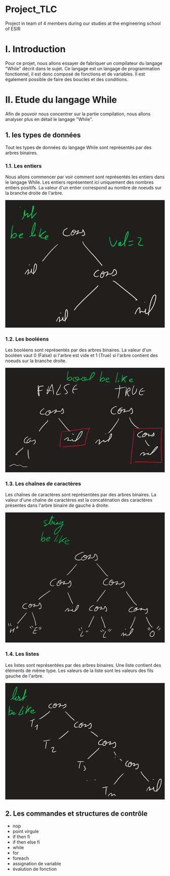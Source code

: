 # Project_TLC
Project in team of 4 members during our studies at the engineering school of ESIR

# I. Introduction

Pour ce projet, nous allons essayer de fabriquer un compilateur du langage "While" décrit dans le sujet. Ce langage est un langage de programmation fonctionnel, il est donc composé de fonctions et de variables. Il est également possible de faire des boucles et des conditions. 

# II. Etude du langage While

Afin de pouvoir nous concentrer sur la partie compilation, nous allons analyser plus en détail le langage "While".

## 1. les types de données

Tout les types de données du langage While sont représentés par des arbres binaires.

### 1.1. Les entiers

Nous allons commencer par voir comment sont représentés les entiers dans le langage While. Les entiers représentent ici uniquement des nombres entiers positifs. La valeur d'un entier correspond au nombre de noeuds sur la branche droite de l'arbre.

![](int.png)

### 1.2. Les booléens

Les booléens sont représentés par des arbres binaires. La valeur d'un booléen vaut 0 (False) si l'arbre est vide et 1 (True) si l'arbre contient des noeuds sur la branche droite.

![](bool.png)

### 1.3. Les chaînes de caractères

Les chaînes de caractères sont représentées par des arbres binaires. La valeur d'une chaîne de caractères est la concaténation des caractères présentes dans l'arbre binaire de gauche à droite.

![](string.png)

### 1.4. Les listes

Les listes sont représentées par des arbres binaires. Une liste contient des éléments de même type. Les valeurs de la liste sont les valeurs des fils gauche de l'arbre.

![](list.png)

## 2. Les commandes et structures de contrôle

- nop
- point virgule
- if then fi
- if then else fi
- while
- for
- foreach
- assignation de variable
- évalution de fonction